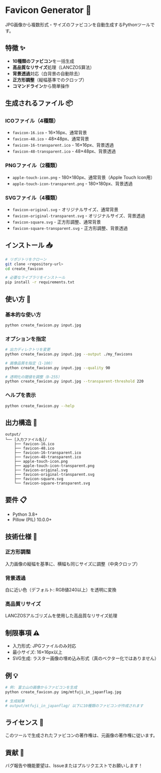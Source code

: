 # Favicon Generator 🎨

JPG画像から複数形式・サイズのファビコンを自動生成するPythonツールです。

## 特徴 ✨

- **10種類のファビコン**を一括生成
- **高品質なリサイズ**処理（LANCZOS算法）
- **背景透過**対応（白背景の自動除去）
- **正方形調整**（縦幅基準でのクロップ）
- **コマンドライン**から簡単操作

## 生成されるファイル 📦

### ICOファイル（4種類）
- `favicon-16.ico` - 16×16px、通常背景
- `favicon-48.ico` - 48×48px、通常背景
- `favicon-16-transparent.ico` - 16×16px、背景透過
- `favicon-48-transparent.ico` - 48×48px、背景透過

### PNGファイル（2種類）
- `apple-touch-icon.png` - 180×180px、通常背景（Apple Touch Icon用）
- `apple-touch-icon-transparent.png` - 180×180px、背景透過

### SVGファイル（4種類）
- `favicon-original.svg` - オリジナルサイズ、通常背景
- `favicon-original-transparent.svg` - オリジナルサイズ、背景透過
- `favicon-square.svg` - 正方形調整、通常背景
- `favicon-square-transparent.svg` - 正方形調整、背景透過

## インストール 📥

```bash
# リポジトリをクローン
git clone <repository-url>
cd create_favicon

# 必要なライブラリをインストール
pip install -r requirements.txt
```

## 使い方 🚀

### 基本的な使い方
```bash
python create_favicon.py input.jpg
```

### オプションを指定
```bash
# 出力ディレクトリを変更
python create_favicon.py input.jpg --output ./my_favicons

# 画像品質を指定（1-100）
python create_favicon.py input.jpg --quality 90

# 透明化の閾値を調整（0-255）
python create_favicon.py input.jpg --transparent-threshold 220
```

### ヘルプを表示
```bash
python create_favicon.py --help
```

## 出力構造 📁

```
output/
└── [入力ファイル名]/
    ├── favicon-16.ico
    ├── favicon-48.ico
    ├── favicon-16-transparent.ico
    ├── favicon-48-transparent.ico
    ├── apple-touch-icon.png
    ├── apple-touch-icon-transparent.png
    ├── favicon-original.svg
    ├── favicon-original-transparent.svg
    ├── favicon-square.svg
    └── favicon-square-transparent.svg
```

## 要件 📋

- Python 3.8+
- Pillow (PIL) 10.0.0+

## 技術仕様 🔧

### 正方形調整
入力画像の縦幅を基準に、横幅も同じサイズに調整（中央クロップ）

### 背景透過
白に近い色（デフォルト: RGB値240以上）を透明に変換

### 高品質リサイズ
LANCZOSアルゴリズムを使用した高品質なリサイズ処理

## 制限事項 ⚠️

- 入力形式: JPGファイルのみ対応
- 最小サイズ: 16×16px以上
- SVG生成: ラスター画像の埋め込み形式（真のベクター化ではありません）

## 例 💡

```bash
# 例: 富士山の画像からファビコンを生成
python create_favicon.py img/mtfuji_in_japanflag.jpg

# 生成結果
# output/mtfuji_in_japanflag/ 以下に10種類のファビコンが作成されます
```

## ライセンス 📄

このツールで生成されたファビコンの著作権は、元画像の著作権に従います。

## 貢献 🤝

バグ報告や機能要望は、Issueまたはプルリクエストでお願いします！